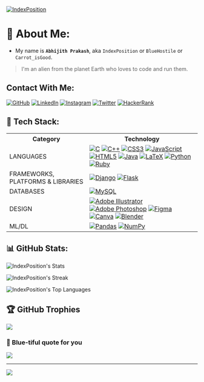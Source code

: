 [![IndexPosition](https://user-images.githubusercontent.com/99633082/234297365-71ac1465-4988-423c-b980-25cbae2fb2e3.gif)](https://abhijithprakash.me/)

# 👀 About Me:
- My name is **`Abhijith Prakash`**, aka `IndexPosition` or `BlueHostile` or `Carrot_isGood`.
> I'm an alien from the planet Earth who loves to code and run them. 

## Contact With Me:
[![GitHub](https://img.shields.io/badge/github-%23121011.svg?style=for-the-badge&logo=github&logoColor=white)](https://github.com/IndexPosition)  [![LinkedIn](https://img.shields.io/badge/linkedin-%230077B5.svg?style=for-the-badge&logo=linkedin&logoColor=white)](https://www.linkedin.com/in/abhijithprakash2003/)  [![Instagram](https://img.shields.io/badge/Instagram-%23E4405F.svg?style=for-the-badge&logo=Instagram&logoColor=white)](https://www.instagram.com/BlueHostile/)  [![Twitter](https://img.shields.io/badge/Twitter-%231DA1F2.svg?style=for-the-badge&logo=Twitter&logoColor=white)](https://twitter.com/bluehostile)  [![HackerRank](https://img.shields.io/badge/-Hackerrank-2EC866?style=for-the-badge&logo=HackerRank&logoColor=white)](https://www.hackerrank.com/Carrot_isGood)  

## 🧠 Tech Stack:

<table>
    <tr>
        <th>Category</th>
        <th>Technology</th>
    </tr>
    <tr>
        <td>LANGUAGES</td>
        <td>
            <a href="https://www.cprogramming.com/"><img
                    src="https://img.shields.io/badge/c-%2300599C.svg?style=for-the-badge&amp;logo=c&amp;logoColor=white"
                    alt="C" /></a>
            <a href="https://www.w3schools.com/cpp/"><img
                    src="https://img.shields.io/badge/c++-%2300599C.svg?style=for-the-badge&amp;logo=c%2B%2B&amp;logoColor=white"
                    alt="C++" /></a>
            <a href="https://www.css3.com/"><img
                    src="https://img.shields.io/badge/css3-%231572B6.svg?style=for-the-badge&amp;logo=css3&amp;logoColor=white"
                    alt="CSS3" /></a>
            <a href="https://www.javascript.com/"><img
                    src="https://img.shields.io/badge/javascript-%23323330.svg?style=for-the-badge&amp;logo=javascript&amp;logoColor=%23F7DF1E"
                    alt="JavaScript" /></a>
            <a href="https://html5.org/"><img
                    src="https://img.shields.io/badge/html5-%23E34F26.svg?style=for-the-badge&amp;logo=html5&amp;logoColor=white"
                    alt="HTML5" /></a>
            <a href="https://www.java.com/en/"><img
                    src="https://img.shields.io/badge/java-%23ED8B00.svg?style=for-the-badge&amp;logo=java&amp;logoColor=white"
                    alt="Java" /></a>
            <a href="https://www.latex-project.org/"><img
                    src="https://img.shields.io/badge/latex-%23008080.svg?style=for-the-badge&amp;logo=latex&amp;logoColor=white"
                    alt="LaTeX" /></a>
            <a href="https://www.python.org"><img
                    src="https://img.shields.io/badge/python-3670A0?style=for-the-badge&amp;logo=python&amp;logoColor=ffdd54"
                    alt="Python" /></a>
            <a href="https://www.ruby-lang.org/en/"><img
                    src="https://img.shields.io/badge/ruby-%23CC342D.svg?style=for-the-badge&amp;logo=ruby&amp;logoColor=white"
                    alt="Ruby" /></a>
        </td>
    </tr>
    <tr>
        <td>FRAMEWORKS, PLATFORMS &amp; LIBRARIES</td>
        <td>
            <a href="https://www.djangoproject.com/"><img
                    src="https://img.shields.io/badge/django-%23092E20.svg?style=for-the-badge&amp;logo=django&amp;logoColor=white"
                    alt="Django" /></a>
            <a href="https://flask.palletsprojects.com/en/2.2.x/"><img
                    src="https://img.shields.io/badge/flask-%23000.svg?style=for-the-badge&amp;logo=flask&amp;logoColor=white"
                    alt="Flask" /></a>
        </td>
    </tr>
    <tr>
        <td>DATABASES</td>
        <td>
            <a href="https://www.mysql.com/"><img
                    src="https://img.shields.io/badge/mysql-%2300f.svg?style=for-the-badge&amp;logo=mysql&amp;logoColor=white"
                    alt="MySQL" /></a>
        </td>
    </tr>
    <tr>
        <td>DESIGN</td>
        <td>
            <a href="https://www.adobe.com/products/illustrator.html"><img
                    src="https://img.shields.io/badge/adobeillustrator-%23FF9A00.svg?style=for-the-badge&amp;logo=adobeillustrator&amp;logoColor=white"
                    alt="Adobe Illustrator" /></a>
            <a href="https://www.adobe.com/products/photoshop.html"><img
                    src="https://img.shields.io/badge/adobephotoshop-%2331A8FF.svg?style=for-the-badge&amp;logo=adobephotoshop&amp;logoColor=white"
                    alt="Adobe Photoshop" /></a>
            <a href="https://www.figma.com/"><img
                    src="https://img.shields.io/badge/figma-%23F24E1E.svg?style=for-the-badge&amp;logo=figma&amp;logoColor=white"
                    alt="Figma" /></a>
            <a href="https://www.canva.com/"><img
                    src="https://img.shields.io/badge/Canva-%2300C4CC.svg?style=for-the-badge&amp;logo=Canva&amp;logoColor=white"
                    alt="Canva" /></a>
            <a href="https://www.blender.org/"><img
                    src="https://img.shields.io/badge/blender-%23F5792A.svg?style=for-the-badge&amp;logo=blender&amp;logoColor=white"
                    alt="Blender" /></a>
        </td>
    </tr>
    <tr>
        <td>ML/DL</td>
        <td>
            <a href="https://pandas.pydata.org/"><img
                    src="https://img.shields.io/badge/pandas-%23150458.svg?style=for-the-badge&amp;logo=pandas&amp;logoColor=white"
                    alt="Pandas" /></a>
            <a href="https://numpy.org/"><img
                    src="https://img.shields.io/badge/numpy-%23013243.svg?style=for-the-badge&amp;logo=numpy&amp;logoColor=white"
                    alt="NumPy" /></a>
        </td>
    </tr>
</table>


## 📊 GitHub Stats:
![IndexPosition's Stats](https://github-readme-stats.vercel.app/api?username=IndexPosition&theme=dracula&show_icons=true&hide_border=true&count_private=true)

![IndexPosition's Streak](https://github-readme-streak-stats.herokuapp.com/?user=IndexPosition&theme=dracula&hide_border=true)

![IndexPosition's Top Languages](https://github-readme-stats.vercel.app/api/top-langs/?username=IndexPosition&theme=dracula&show_icons=true&hide_border=true&layout=compact)

## 🏆 GitHub Trophies
![](https://github-profile-trophy.vercel.app/?username=IndexPosition&theme=dracula&no-frame=true&no-bg=true&margin-w=4)

### 📘 Blue-tiful quote for you
![](https://quotes-github-readme.vercel.app/api?type=vertical&theme=dracula&quote=You%20are%20blue-tiful%20and%20always%20code%20blue-tifully!!&author=IndexPosition)

---
[![](https://visitcount.itsvg.in/api?id=IndexPosition&label=Profile%20Views&color=1&icon=1&pretty=true)](https://github.com/IndexPosition)
